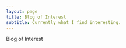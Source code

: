 ```yaml
---
layout: page
title: Blog of Interest
subtitle: Currently what I find interesting.
---
```


Blog of Interest